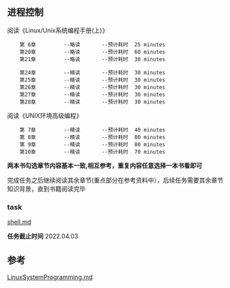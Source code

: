 ## 进程控制

  阅读《Linux/Unix系统编程手册(上)》

        第 6章         --略读       --预计耗时  25 minutes
        第20章         --略读       --预计耗时  60 minutes
        第21章         --略读       --预计耗时  30 minutes

        第24章         --精读       --预计耗时  30 minutes
        第25章         --精读       --预计耗时  30 minutes
        第26章         --精读       --预计耗时  30 minutes
        第27章         --精读       --预计耗时  30 minutes
        第28章         --精读       --预计耗时  30 minutes

  阅读《UNIX环境高级编程》

        第 7章         --精读       --预计耗时  40 minutes
        第 8章         --精读       --预计耗时  80 minutes
        第 9章         --精读       --预计耗时  80 minutes
        第10章         --精读       --预计耗时  70 minutes

  **两本书勾选章节内容基本一致,相互参考，重复内容任意选择一本书看即可**


  完成任务之后继续阅读其余章节(重点部分在参考资料中），后续任务需要其余章节知识背景，直到书籍阅读完毕

### task
   [shell.md](../project/shell.md)

  **任务截止时间**
     2022.04.03

## 参考
  [LinuxSystemProgramming.md](../LinuxSystemProgramming.md)
